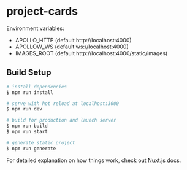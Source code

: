 # project-cards

Environment variables:

- APOLLO_HTTP (default http://localhost:4000)
- APOLLOW_WS (default ws://localhost:4000)
- IMAGES_ROOT (default http://localhost:4000/static/images)

## Build Setup

```bash
# install dependencies
$ npm run install

# serve with hot reload at localhost:3000
$ npm run dev

# build for production and launch server
$ npm run build
$ npm run start

# generate static project
$ npm run generate
```

For detailed explanation on how things work, check out [Nuxt.js docs](https://nuxtjs.org).
